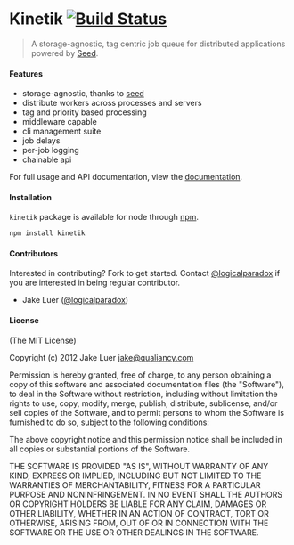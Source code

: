 # Kinetik [![Build Status](https://secure.travis-ci.org/qualiancy/kinetik.png?branch=master)](http://travis-ci.org/qualiancy/kinetik)

> A storage-agnostic, tag centric job queue for distributed applications powered by [Seed](http://github.com/qualiancy/seed).

#### Features

- storage-agnostic, thanks to [seed](https://github.com/qualiancy/seed)
- distribute workers across processes and servers
- tag and priority based processing
- middleware capable
- cli management suite
- job delays
- per-job logging
- chainable api

For full usage and API documentation, view the [documentation](http://kinetik.qualiancy.com/).

#### Installation

`kinetik` package is available for node through [npm](http://npmjs.org).

```bash
npm install kinetik
```

#### Contributors

Interested in contributing? Fork to get started. Contact [@logicalparadox](http://github.com/logicalparadox) 
if you are interested in being regular contributor.

* Jake Luer ([@logicalparadox](http://github.com/logicalparadox))

#### License

(The MIT License)

Copyright (c) 2012 Jake Luer <jake@qualiancy.com>

Permission is hereby granted, free of charge, to any person obtaining a copy
of this software and associated documentation files (the "Software"), to deal
in the Software without restriction, including without limitation the rights
to use, copy, modify, merge, publish, distribute, sublicense, and/or sell
copies of the Software, and to permit persons to whom the Software is
furnished to do so, subject to the following conditions:

The above copyright notice and this permission notice shall be included in
all copies or substantial portions of the Software.

THE SOFTWARE IS PROVIDED "AS IS", WITHOUT WARRANTY OF ANY KIND, EXPRESS OR
IMPLIED, INCLUDING BUT NOT LIMITED TO THE WARRANTIES OF MERCHANTABILITY,
FITNESS FOR A PARTICULAR PURPOSE AND NONINFRINGEMENT. IN NO EVENT SHALL THE
AUTHORS OR COPYRIGHT HOLDERS BE LIABLE FOR ANY CLAIM, DAMAGES OR OTHER
LIABILITY, WHETHER IN AN ACTION OF CONTRACT, TORT OR OTHERWISE, ARISING FROM,
OUT OF OR IN CONNECTION WITH THE SOFTWARE OR THE USE OR OTHER DEALINGS IN
THE SOFTWARE.
